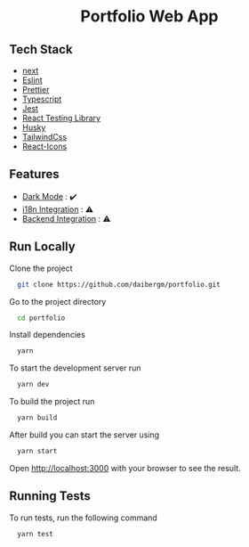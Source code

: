 <h1 align="center">Portfolio Web App</h1>

## Tech Stack

- [next](https://nextjs.org/)
- [Eslint](https://eslint.org/)
- [Prettier](https://prettier.io/)
- [Typescript](https://www.typescriptlang.org/)
- [Jest](https://jestjs.io/)
- [React Testing Library](https://testing-library.com/)
- [Husky](https://typicode.github.io/husky/)
- [TailwindCss](https://tailwindcss.com/docs/guides/nextjs)
- [React-Icons](https://react-icons.github.io/react-icons/)

## Features

- [Dark Mode](#) : :heavy_check_mark:
- [i18n Integration](#) : :warning:
- [Backend Integration](#) : :warning:

## Run Locally

Clone the project

```bash
  git clone https://github.com/daibergm/portfolio.git
```

Go to the project directory

```bash
  cd portfolio
```

Install dependencies

```bash
  yarn
```

To start the development server run

```bash
  yarn dev
```

To build the project run

```bash
  yarn build
```

After build you can start the server using

```bash
  yarn start
```

Open [http://localhost:3000](http://localhost:3000) with your browser to see the result.

## Running Tests

To run tests, run the following command

```bash
  yarn test
```

